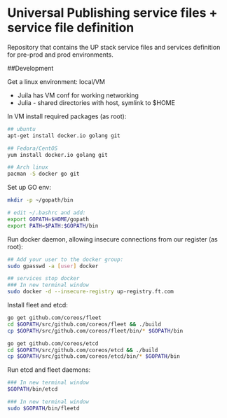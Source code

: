 # Universal Publishing service files + service file definition
 Repository that contains the UP stack service files and services definition for pre-prod and prod environments.

##Development

Get a linux environment: local/VM

- Juila has VM conf for working networking
- Julia - shared directories with host, symlink to $HOME

In VM install required packages (as root):

```bash
## ubuntu
apt-get install docker.io golang git

## Fedora/CentOS
yum install docker.io golang git

## Arch linux
pacman -S docker go git
```

Set up GO env:

```bash
mkdir -p ~/gopath/bin

# edit ~/.bashrc and add:
export GOPATH=$HOME/gopath
export PATH=$PATH:$GOPATH/bin
```

Run docker daemon, allowing insecure connections from our register (as root):

```bash
## Add your user to the docker group:
sudo gpasswd -a [user] docker

## services stop docker
### In new terminal window
sudo docker -d --insecure-registry up-registry.ft.com
```

Install fleet and etcd:

```bash
go get github.com/coreos/fleet
cd $GOPATH/src/github.com/coreos/fleet && ./build
cp $GOPATH/src/github.com/coreos/fleet/bin/* $GOPATH/bin

go get github.com/coreos/etcd
cd $GOPATH/src/github.com/coreos/etcd && ./build
cp $GOPATH/src/github.com/coreos/etcd/bin/* $GOPATH/bin
```

Run etcd and fleet daemons:

```bash
### In new terminal window
$GOPATH/bin/etcd

### In new terminal window
sudo $GOPATH/bin/fleetd
```

